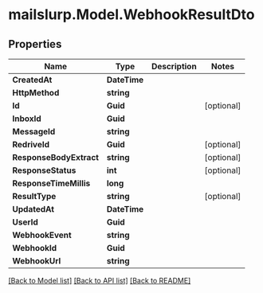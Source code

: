 # mailslurp.Model.WebhookResultDto
## Properties

Name | Type | Description | Notes
------------ | ------------- | ------------- | -------------
**CreatedAt** | **DateTime** |  | 
**HttpMethod** | **string** |  | 
**Id** | **Guid** |  | [optional] 
**InboxId** | **Guid** |  | 
**MessageId** | **string** |  | 
**RedriveId** | **Guid** |  | [optional] 
**ResponseBodyExtract** | **string** |  | [optional] 
**ResponseStatus** | **int** |  | [optional] 
**ResponseTimeMillis** | **long** |  | 
**ResultType** | **string** |  | [optional] 
**UpdatedAt** | **DateTime** |  | 
**UserId** | **Guid** |  | 
**WebhookEvent** | **string** |  | 
**WebhookId** | **Guid** |  | 
**WebhookUrl** | **string** |  | 

[[Back to Model list]](../README#documentation-for-models) [[Back to API list]](../README#documentation-for-api-endpoints) [[Back to README]](../README)

